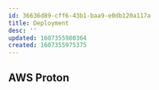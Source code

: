 ```yaml
---
id: 36636d89-cff6-43b1-baa9-e0db120a117a
title: Deployment
desc: ''
updated: 1607355980364
created: 1607355975375
---
```


AWS Proton
- 